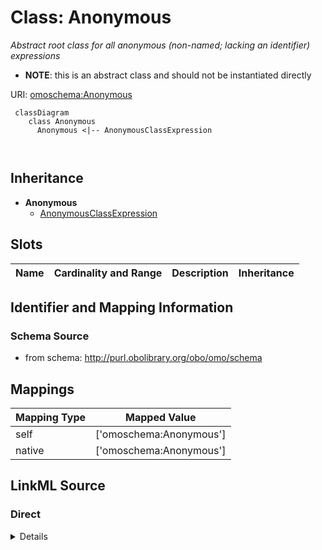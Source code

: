 # Class: Anonymous
_Abstract root class for all anonymous (non-named; lacking an identifier) expressions_



* __NOTE__: this is an abstract class and should not be instantiated directly



URI: [omoschema:Anonymous](http://purl.obolibrary.org/obo/schema/Anonymous)


```{mermaid}
 classDiagram
    class Anonymous
      Anonymous <|-- AnonymousClassExpression
      
      
```




## Inheritance
* **Anonymous**
    * [AnonymousClassExpression](AnonymousClassExpression.md)



## Slots

| Name | Cardinality and Range | Description | Inheritance |
| ---  | --- | --- | --- |




## Identifier and Mapping Information







### Schema Source


* from schema: http://purl.obolibrary.org/obo/omo/schema





## Mappings

| Mapping Type | Mapped Value |
| ---  | ---  |
| self | ['omoschema:Anonymous']|join(', ') |
| native | ['omoschema:Anonymous']|join(', ') |


## LinkML Source

<!-- TODO: investigate https://stackoverflow.com/questions/37606292/how-to-create-tabbed-code-blocks-in-mkdocs-or-sphinx -->

### Direct

<details>
```yaml
name: Anonymous
description: Abstract root class for all anonymous (non-named; lacking an identifier)
  expressions
from_schema: http://purl.obolibrary.org/obo/omo/schema
rank: 1000
abstract: true

```
</details>

### Induced

<details>
```yaml
name: Anonymous
description: Abstract root class for all anonymous (non-named; lacking an identifier)
  expressions
from_schema: http://purl.obolibrary.org/obo/omo/schema
rank: 1000
abstract: true

```
</details>